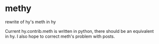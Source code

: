 methy
=====

rewrite of hy's meth in hy

Current hy.contrib.meth is written in python, there should be an equivalent
in hy. I also hope to correct meth's problem with posts.